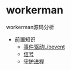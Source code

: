 # workerman
workerman源码分析

- 前置知识
    - [事件驱动Libevent](Event.md)
    - [信号](Signal.md)
    - [守护进程](Daemon.md)